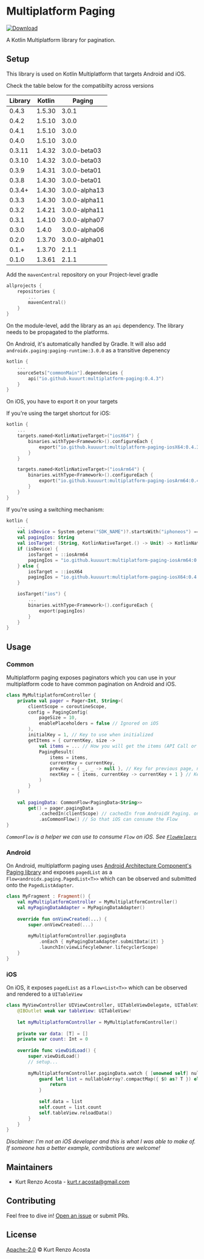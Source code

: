 # Multiplatform Paging

[ ![Download](https://maven-badges.herokuapp.com/maven-central/io.github.kuuuurt/multiplatform-paging/badge.svg) ](https://search.maven.org/search?q=a:multiplatform-paging)

A Kotlin Multiplatform library for pagination.

## Setup

This library is used on Kotlin Multiplatform that targets Android and iOS.

Check the table below for the compatibilty across versions

| Library    | Kotlin  | Paging        |
| ---------- | ------- | ------------- |
| 0.4.3      | 1.5.30  | 3.0.1         |
| 0.4.2      | 1.5.10  | 3.0.0         |
| 0.4.1      | 1.5.10  | 3.0.0         |
| 0.4.0      | 1.5.10  | 3.0.0         |
| 0.3.11     | 1.4.32  | 3.0.0-beta03  |
| 0.3.10     | 1.4.32  | 3.0.0-beta03  |
| 0.3.9      | 1.4.31  | 3.0.0-beta01  |
| 0.3.8      | 1.4.30  | 3.0.0-beta01  |
| 0.3.4+     | 1.4.30  | 3.0.0-alpha13 |
| 0.3.3      | 1.4.30  | 3.0.0-alpha11 |
| 0.3.2      | 1.4.21  | 3.0.0-alpha11 |
| 0.3.1      | 1.4.10  | 3.0.0-alpha07 |
| 0.3.0      | 1.4.0   | 3.0.0-alpha06 |
| 0.2.0      | 1.3.70  | 3.0.0-alpha01 |
| 0.1.+      | 1.3.70  | 2.1.1         |
| 0.1.0      | 1.3.61  | 2.1.1         |

Add the `mavenCentral` repository on your Project-level gradle
```kotlin
allprojects {
    repositories {
        ...
        mavenCentral()
    }
}
```

On the module-level, add the library as an `api` dependency. The library needs to be propagated to the platforms.

On Android, it's automatically handled by Gradle. It will also add `androidx.paging:paging-runtime:3.0.0` as a transitive depenency

```kotlin
kotlin {
    ...
    sourceSets["commonMain"].dependencies {
        api("io.github.kuuurt:multiplatform-paging:0.4.3")
    }
}
```

On iOS, you have to export it on your targets

If you're using the target shortcut for iOS:
```kotlin
kotlin {
    ...
    targets.named<KotlinNativeTarget>("iosX64") {
        binaries.withType<Framework>().configureEach {
            export("io.github.kuuuurt:multiplatform-paging-iosX64:0.4.3")
        }
    }

    targets.named<KotlinNativeTarget>("iosArm64") {
        binaries.withType<Framework>().configureEach {
            export("io.github.kuuuurt:multiplatform-paging-iosArm64:0.4.3")
        }
    }
}
```

If you're using a switching mechanism:
```kotlin
kotlin {
    ...
    val isDevice = System.getenv("SDK_NAME")?.startsWith("iphoneos") == true
    val pagingIos: String
    val iosTarget: (String, KotlinNativeTarget.() -> Unit) -> KotlinNativeTarget
    if (isDevice) {
        iosTarget = ::iosArm64
        pagingIos = "io.github.kuuuurt:multiplatform-paging-iosArm64:0.4.3"
    } else {
        iosTarget = ::iosX64
        pagingIos = "io.github.kuuuurt:multiplatform-paging-iosX64:0.4.3"
    }

    iosTarget("ios") {
        ...
        binaries.withType<Framework>().configureEach {
            export(pagingIos)
        }
    }
}
```

## Usage

### Common

Multiplatform paging exposes paginators which you can use in your multiplatform code to have common pagination on Android and iOS.

```kotlin
class MyMultiplatformController {
    private val pager = Pager<Int, String>(
        clientScope = coroutineScope,
        config = PagingConfig(
            pageSize = 10,
            enablePlaceholders = false // Ignored on iOS
        ),
        initialKey = 1, // Key to use when initialized
        getItems = { currentKey, size ->
            val items = ... // How you will get the items (API Call or Local DB)
            PagingResult(
                items = items,
                currentKey = currentKey,
                prevKey = { _, _ -> null }, // Key for previous page, null means don't load previous pages
                nextKey = { items, currentKey -> currentKey + 1 } // Key for next page. Use `items` or `currentKey` to get it depending on the pagination strategy
            )
        }
    )

    val pagingData: CommonFlow<PagingData<String>>
        get() = pager.pagingData
            .cachedIn(clientScope) // cachedIn from AndroidX Paging. on iOS, this is a no-op
            .asCommonFlow() // So that iOS can consume the Flow 
}
```

*`CommonFlow` is a helper we can use to consume `Flow` on iOS. See [`FlowHelpers`](https://github.com/kuuuurt/multiplatform-paging/blob/develop/sample/multiplatform-library/src/commonMain/kotlin/com/kuuurt/paging/sample/multiplatform/library/helpers/FlowHelpers.kt)*


### Android

On Android, multiplatform paging uses [Android Architecture Component's Paging library](https://developer.android.com/topic/libraries/architecture/paging) and exposes `pagedList` as a `Flow<androidx.paging.PagedList<T>>` which can be observed and submitted onto the `PagedListAdapter`.

```kotlin
class MyFragment : Fragment() {
    val myMultiplatformController = MyMultiplatformController()
    val myPagingDataAdapter = MyPagingDataAdapter()
    
    override fun onViewCreated(...) {
        super.onViewCreated(...)
      
        myMultiplatformController.pagingData
            .onEach { myPagingDataAdapter.submitData(it) }
            .launchIn(viewLifecyleOwner.lifecyclerScope)     
    }
}
```

### iOS

On iOS, it exposes `pagedList` as a `Flow<List<T>>` which can be observed and rendered to a `UITableView`

```swift
class MyViewController UIViewController, UITableViewDelegate, UITableViewDataSource {
    @IBOutlet weak var tableView: UITableView!
    
    let myMultiplatformController = MyMultiplatformController()
    
    private var data: [T] = []
    private var count: Int = 0
    
    override func viewDidLoad() {
        super.viewDidLoad()
        // setup...
        
        myMultiplatformController.pagingData.watch { [unowned self] nullableArray in
            guard let list = nullableArray?.compactMap({ $0 as? T }) else {
                return
            }
      
            self.data = list
            self.count = list.count
            self.tableView.reloadData()
        }
    }
}
```

*Disclaimer: I'm not an iOS developer and this is what I was able to make of. If someone has a better example, contributions are welcome!*

## Maintainers

- Kurt Renzo Acosta - [kurt.r.acosta@gmail.com](mailto:kurt.r.acosta@gmail.com)

## Contributing

Feel free to dive in! [Open an issue](https://github.com/kuuuurt/multiplatform-paging/issues/new) or submit PRs.

## License

[Apache-2.0](LICENSE) © Kurt Renzo Acosta
